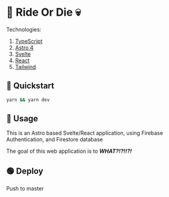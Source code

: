 # 🚗 Ride Or Die 💀

Technologies:

1. [TypeScript](https://www.typescriptlang.org/)
1. [Astro 4](https://astro.build/)
1. [Svelte](https://svelte.dev/docs/introduction)
1. [React](https://react.dev/learn)
1. [Tailwind](https://tailwindcss.com/)

## 🏁 Quickstart

``` bash
yarn && yarn dev
```

## 🧙 Usage

This is an Astro based Svelte/React application, using Firebase Authentication, and Firestore database

The goal of this web application is to **_WHAT?!?!!?!_**

## 🟢 Deploy

Push to master
